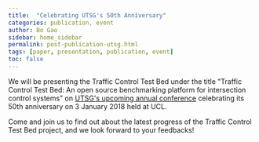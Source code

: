 ```yaml
---
title:  "Celebrating UTSG's 50th Anniversary"
categories: publication, event
author: Bo Gao
sidebar: home_sidebar
permalink: post-publication-utsg.html
tags: [paper, presentation, publication, event]
toc: false
---
```


We will be presenting the Traffic Control Test Bed under the title "Traffic Control Test Bed: An open source benchmarking platform for intersection control systems" on [UTSG's upcoming annual conference](http://utsg.net/annual-conference-2) celebrating its 50th anniversary on 3 January 2018 held at UCL.

Come and join us to find out about the latest progress of the Traffic Control Test Bed project, and we look forward to your feedbacks!